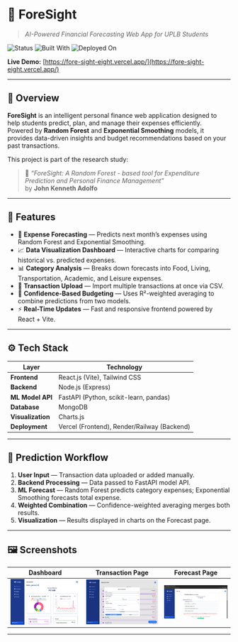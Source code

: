 # 🔮 ForeSight
> *AI-Powered Financial Forecasting Web App for UPLB Students*

![Status](https://img.shields.io/badge/Status-Live-brightgreen?style=flat-square)
![Built With](https://img.shields.io/badge/Stack-MERN%20+%20FastAPI-blue?style=flat-square)
![Deployed On](https://img.shields.io/badge/Deployed%20On-Vercel-black?style=flat-square)

**Live Demo:** [https://fore-sight-eight.vercel.app/](https://fore-sight-eight.vercel.app/)

---

## 📘 Overview

**ForeSight** is an intelligent personal finance web application designed to help students predict, plan, and manage their expenses efficiently.  
Powered by **Random Forest** and **Exponential Smoothing** models, it provides data-driven insights and budget recommendations based on your past transactions.

This project is part of the research study:
> 🧠 *“ForeSight: A Random Forest - based tool for Expenditure Prediction and Personal Finance Management”*  
> by **John Kenneth Adolfo**

---

## 🚀 Features

- 💸 **Expense Forecasting** — Predicts next month’s expenses using Random Forest and Exponential Smoothing.  
- 📈 **Data Visualization Dashboard** — Interactive charts for comparing historical vs. predicted expenses.  
- 📊 **Category Analysis** — Breaks down forecasts into Food, Living, Transportation, Academic, and Leisure expenses.  
- 📂 **Transaction Upload** — Import multiple transactions at once via CSV.  
- 🔎 **Confidence-Based Budgeting** — Uses R²-weighted averaging to combine predictions from two models.  
- ⚡ **Real-Time Updates** — Fast and responsive frontend powered by React + Vite.

---

## ⚙️ Tech Stack

| Layer | Technology |
|-------|-------------|
| **Frontend** | React.js (Vite), Tailwind CSS |
| **Backend** | Node.js (Express) |
| **ML Model API** | FastAPI (Python, scikit-learn, pandas) |
| **Database** | MongoDB |
| **Visualization** | Charts.js |
| **Deployment** | Vercel (Frontend), Render/Railway (Backend) |

---

## 🧮 Prediction Workflow

1. **User Input** — Transaction data uploaded or added manually.  
2. **Backend Processing** — Data passed to FastAPI model API.  
3. **ML Forecast** — Random Forest predicts category expenses; Exponential Smoothing forecasts total expense.  
4. **Weighted Combination** — Confidence-weighted averaging merges both results.  
5. **Visualization** — Results displayed in charts on the Forecast page.

---

## 🖼️ Screenshots

| Dashboard | Transaction Page | Forecast Page |
|------------|----------------|------------------|
| ![Dashboard](frontend/public/dashboard.png) | ![Transaction Page](frontend/public/transaction.png) | ![Forecast Page](frontend/public/forecast.png) |



---


